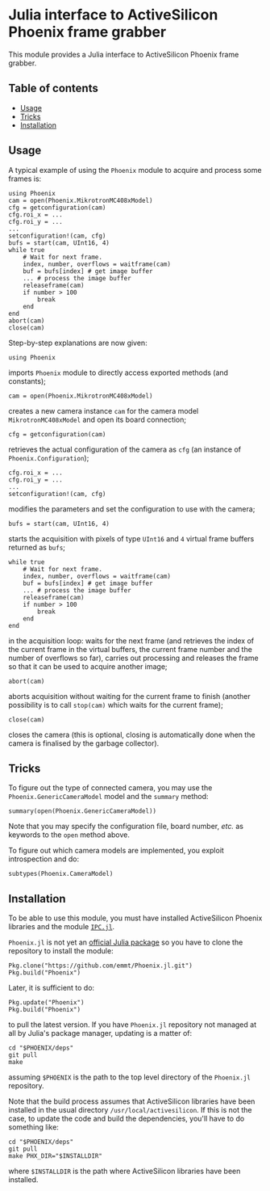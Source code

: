 # Julia interface to ActiveSilicon Phoenix frame grabber

This module provides a Julia interface to ActiveSilicon Phoenix frame grabber.

## Table of contents

* [Usage](#usage)
* [Tricks](#tricks)
* [Installation](#installation)


## Usage

A typical example of using the `Phoenix` module to acquire and process
some frames is:

    using Phoenix
    cam = open(Phoenix.MikrotronMC408xModel)
    cfg = getconfiguration(cam)
    cfg.roi_x = ...
    cfg.roi_y = ...
    ...
    setconfiguration!(cam, cfg)
    bufs = start(cam, UInt16, 4)
    while true
        # Wait for next frame.
        index, number, overflows = waitframe(cam)
        buf = bufs[index] # get image buffer
        ... # process the image buffer
        releaseframe(cam)
        if number > 100
            break
        end
    end
    abort(cam)
    close(cam)

Step-by-step explanations are now given:

    using Phoenix

imports `Phoenix` module to directly access exported methods (and
constants);

    cam = open(Phoenix.MikrotronMC408xModel)

creates a new camera instance `cam` for the camera model
`MikrotronMC408xModel` and open its board connection;

    cfg = getconfiguration(cam)

retrieves the actual configuration of the camera as `cfg` (an instance of
`Phoenix.Configuration`);

    cfg.roi_x = ...
    cfg.roi_y = ...
    ...
    setconfiguration!(cam, cfg)

modifies the parameters and set the configuration to use with the camera;

    bufs = start(cam, UInt16, 4)

starts the acquisition with pixels of type `UInt16` and `4` virtual frame
buffers returned as `bufs`;

    while true
        # Wait for next frame.
        index, number, overflows = waitframe(cam)
        buf = bufs[index] # get image buffer
        ... # process the image buffer
        releaseframe(cam)
        if number > 100
            break
        end
    end

in the acquisition loop: waits for the next frame (and retrieves the index of
the current frame in the virtual buffers, the current frame number and the
number of overflows so far), carries out processing and releases the frame so
that it can be used to acquire another image;

    abort(cam)

aborts acquisition without waiting for the current frame to finish (another
possibility is to call `stop(cam)` which waits for the current frame);

    close(cam)

closes the camera (this is optional, closing is automatically done when the
camera is finalised by the garbage collector).


## Tricks

To figure out the type of connected camera, you may use the
`Phoenix.GenericCameraModel` model and the `summary` method:

    summary(open(Phoenix.GenericCameraModel))

Note that you may specify the configuration file, board number, *etc.* as
keywords to the `open` method above.


To figure out which camera models are implemented, you exploit introspection
and do:

    subtypes(Phoenix.CameraModel)


## Installation

To be able to use this module, you must have installed ActiveSilicon Phoenix
libraries and the module [`IPC.jl`](https://github.com/emmt/IPC.jl).

`Phoenix.jl` is not yet an [official Julia package](https://pkg.julialang.org/)
so you have to clone the repository to install the module:

    Pkg.clone("https://github.com/emmt/Phoenix.jl.git")
    Pkg.build("Phoenix")

Later, it is sufficient to do:

    Pkg.update("Phoenix")
    Pkg.build("Phoenix")

to pull the latest version.  If you have `Phoenix.jl` repository not managed at
all by Julia's package manager, updating is a matter of:

    cd "$PHOENIX/deps"
    git pull
    make

assuming `$PHOENIX` is the path to the top level directory of the `Phoenix.jl`
repository.

Note that the build process assumes that ActiveSilicon libraries have been
installed in the usual directory `/usr/local/activesilicon`.  If this is not
the case, to update the code and build the dependencies, you'll have to do
something like:

    cd "$PHOENIX/deps"
    git pull
    make PHX_DIR="$INSTALLDIR"

where `$INSTALLDIR` is the path where ActiveSilicon libraries have been
installed.
